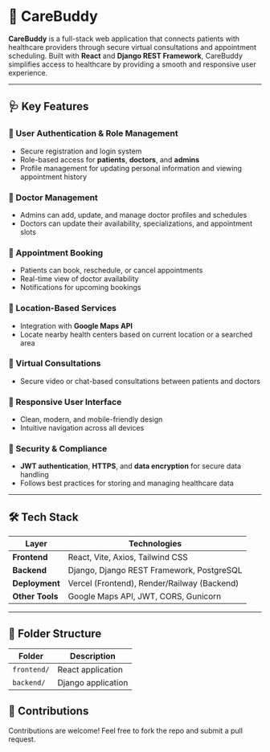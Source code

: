 # 💙 CareBuddy

**CareBuddy** is a full-stack web application that connects patients with healthcare providers through secure virtual consultations and appointment scheduling. Built with **React** and **Django REST Framework**, CareBuddy simplifies access to healthcare by providing a smooth and responsive user experience.

---

## 🩺 Key Features

### 🔐 User Authentication & Role Management
- Secure registration and login system
- Role-based access for **patients**, **doctors**, and **admins**
- Profile management for updating personal information and viewing appointment history

### 🩻 Doctor Management
- Admins can add, update, and manage doctor profiles and schedules
- Doctors can update their availability, specializations, and appointment slots

### 📆 Appointment Booking
- Patients can book, reschedule, or cancel appointments
- Real-time view of doctor availability
- Notifications for upcoming bookings

### 📍 Location-Based Services
- Integration with **Google Maps API**
- Locate nearby health centers based on current location or a searched area

### 💬 Virtual Consultations
- Secure video or chat-based consultations between patients and doctors

### 📱 Responsive User Interface
- Clean, modern, and mobile-friendly design
- Intuitive navigation across all devices

### 🔐 Security & Compliance
- **JWT authentication**, **HTTPS**, and **data encryption** for secure data handling
- Follows best practices for storing and managing healthcare data

---

## 🛠 Tech Stack

| Layer         | Technologies                                   |
|---------------|------------------------------------------------|
| **Frontend**  | React, Vite, Axios, Tailwind CSS               |
| **Backend**   | Django, Django REST Framework, PostgreSQL      |
| **Deployment**| Vercel (Frontend), Render/Railway (Backend)    |
| **Other Tools** | Google Maps API, JWT, CORS, Gunicorn         |

---

## 📁 Folder Structure

| Folder          | Description                                         |
|-----------------|-----------------------------------------------------|
| `frontend/`     | React application               |
| `backend/`      | Django application     |

## 🤝 Contributions

Contributions are welcome! Feel free to fork the repo and submit a pull request.
